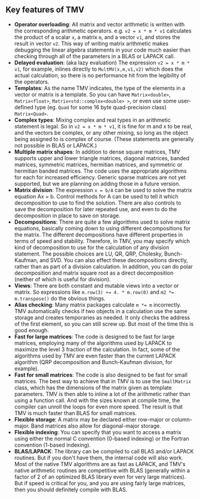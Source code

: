 ## Key features of TMV ##

  * **Operator overloading**: All matrix and vector arithmetic is written with the corresponding arithmetic operators.  e.g. `v2 = x * m * v1` calculates the product of a scalar `x`, a matrix `m`, and a vector `v1`, and stores the result in vector `v2`.  This way of writing matrix arithmetic makes debugging the linear algebra statements in your code much easier than checking through all of the parameters in a BLAS or LAPACK call.
  * **Delayed evaluation**: (aka lazy evaluation) The expression `v2 = x * m * v1`, for example, inlines directly to `MultMV(x,m,v1,v2)` which does the actual calculation, so there is no performance hit from the legibility of the operators.
  * **Templates**: As the name TMV indicates, the type of the elements in a vector or matrix is a template. So you can have `Matrix<double>`, `Matrix<float>`, `Matrix<std::complex<double> >`, or even use some user-defined type (eg. `Quad` for some 16 byte quad-precision class) `Matrix<Quad>`.
  * **Complex types**: Mixing complex and real types in an arithmetic statement is legal.  So in `v2 = x * m * v1`, it is fine for m and x to be real, and the vectors be complex, or any other mixing, so long as the object being assigned to is complex of course.  (These statements are generally not possible in BLAS or LAPACK.)
  * **Multiple matrix shapes**: In addition to dense square matrices, TMV supports upper and lower triangle matrices, diagonal matrices, banded matrices, symmetric matrices, hermitian matrices, and symmetric or hermitian banded matrices.  The code uses the appropriate algorithms for each for increased efficiency.  Generic sparse matrices are not yet supported, but we are planning on adding those in a future version.
  * **Matrix division**: The expression `x = b/A` can be used to solve the matrix equation Ax = b. Control methods for A can be used to tell it which decomposition to use to find the solution. There are also controls to save the decomposition for later repeated use, and even to do the decomposition in place to save on storage.
  * **Decompositions**: There are quite a few algorithms used to solve matrix equations, basically coming down to using different decompositions for the matrix.  The different decompositions have different properties in terms of speed and stability.  Therefore, in TMV, you may specify which kind of decomposition to use for the calculation of any division statement.   The possible choices are LU, QR, QRP, Cholesky, Bunch-Kaufman, and SVD.  You can  also effect these decompositions directly, rather than as part of a division calculation.  In addition, you can do polar decomposition and matrix square root as a direct decomposition (neither of which is useful for division).
  * **Views**: There are both constant and mutable views into a vector or matrix. So expressions like `m.row(3) += 4. * m.row(0)` and `m2 *= m.transpose()` do the obvious things.
  * **Alias checking**: Many matrix packages calculate `m *= m` incorrectly. TMV automatically checks if two objects in a calculation use the same storage and creates temporaries as needed. It only checks the address of the first element, so you can still screw up. But most of the time this is good enough.
  * **Fast for large matrices**: The code is designed to be fast for large matrices, employing many of the algorithms used by LAPACK to maximize the level 3 fraction of the calculation.  In fact, some of the algorithms used by TMV are even faster than the current LAPACK algorithm (QRP decomposition and Bunch-Kaufman division, for example).
  * **Fast for small matrices**: The code is also designed to be fast for small matrices.  The best way to achieve that in TMV is to use the `SmallMatrix` class, which has the dimensions of the matrix given as template parameters.  TMV is then able to inline a lot of the arithmetic rather than using a function call.  And with the sizes known at compile time, the compiler can unroll the loops for even more speed.  The result is that TMV is much faster than BLAS for small matrices.
  * **Flexible storage**: A matrix may be declared either row-major or column-major. Band matrices also allow for diagonal-major storage.
  * **Flexible indexing**: You can specify that you want to access a matrix using either the normal C convention (0-based indexing) or the Fortran convention (1-based indexing).
  * **BLAS/LAPACK**: The library can be compiled to call BLAS and/or LAPACK routines. But if you don't have them, the internal code will also work. Most of the native TMV algorithms are as fast as LAPACK, and TMV's native arithmetic routines are competitive with BLAS (generally within a factor of 2 of an optimized BLAS library even for very large matrices).  But if speed is critical for you, and you are using fairly large matrices, then you should definitely compile with BLAS.